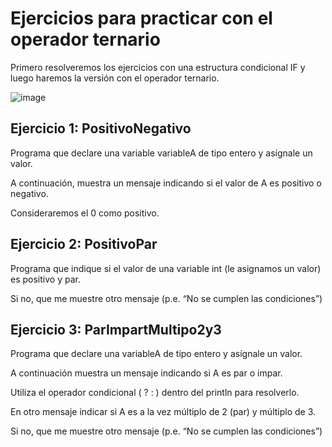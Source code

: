 # Ejercicios para practicar con el operador ternario

Primero resolveremos los ejercicios con una estructura condicional IF y luego haremos la versión con el operador ternario.

![image](https://user-images.githubusercontent.com/91023374/193260363-d1444187-6445-426d-a426-262b0d8d5f5e.png)


## Ejercicio 1: PositivoNegativo
Programa que declare una variable variableA de tipo entero y asígnale un valor. 

A continuación, muestra un mensaje indicando si el valor de A es positivo o negativo. 

Consideraremos el 0 como positivo.

## Ejercicio 2: PositivoPar
Programa que indique si el valor de una variable int (le asignamos un valor) es positivo y par.

Si no, que me muestre otro mensaje (p.e. “No se cumplen las condiciones”)

## Ejercicio 3: ParImpartMultipo2y3
Programa que declare una variableA de tipo entero y asígnale un valor. 

A continuación muestra un mensaje indicando si A es par o impar. 

Utiliza el operador condicional ( ? : ) dentro del println para resolverlo. 

En otro mensaje indicar si A es a la vez múltiplo de 2 (par) y múltiplo de 3. 

Si no, que me muestre otro mensaje (p.e. “No se cumplen las condiciones”)
